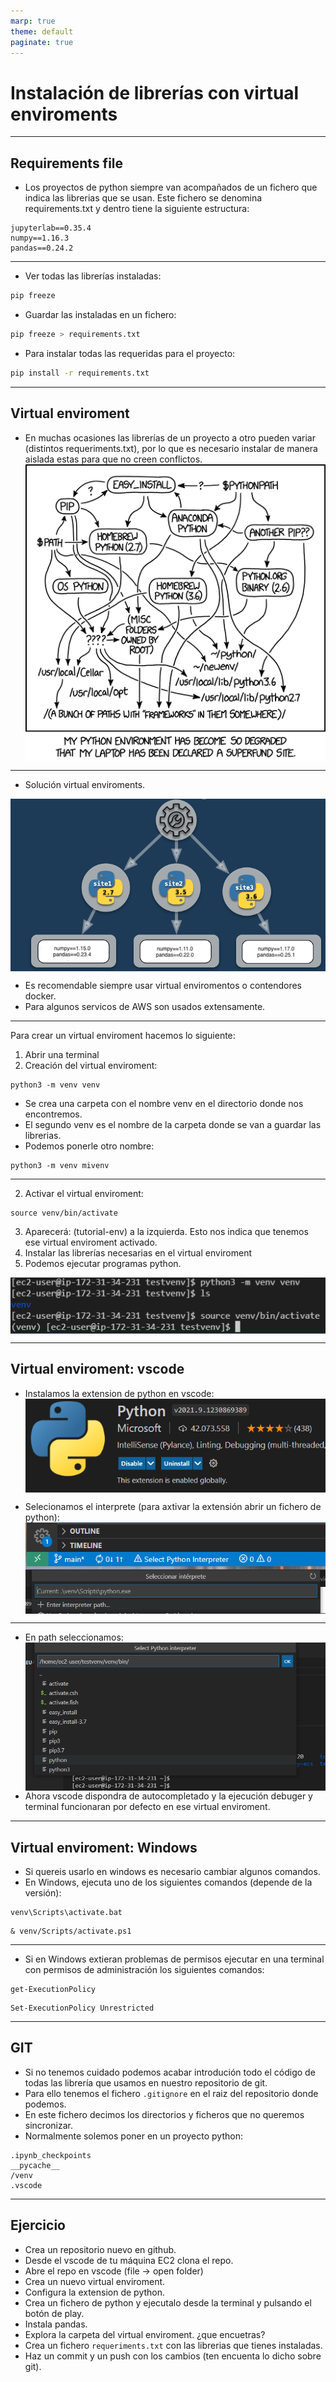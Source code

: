 ```yaml
---
marp: true
theme: default
paginate: true
---
```


<style>
img[alt~="center"] {
  display: block;
  margin: 0 auto;
}
</style>

# Instalación de librerías con virtual enviroments

---

## Requirements file
- Los proyectos de python siempre van acompañados de un fichero que indica las librerias que se usan. 
Este fichero se denomina requirements.txt y dentro tiene la siguiente estructura:
```
jupyterlab==0.35.4
numpy==1.16.3
pandas==0.24.2
```

---

- Ver todas las librerías instaladas:
```bash
pip freeze
```
- Guardar las instaladas en un fichero:
```bash
pip freeze > requirements.txt
```

- Para instalar todas las requeridas para el proyecto:
```bash
pip install -r requirements.txt
```

---

## Virtual enviroment

- En muchas ocasiones las librerías de un proyecto a otro pueden variar (distintos requeriments.txt), por lo que es necesario instalar de manera aislada estas para que no creen conflictos.
![center](./imgs/python_environment.png)

---

- Solución virtual enviroments.

![center](./imgs/venv_2.png)

- Es recomendable siempre usar virtual enviromentos o contendores docker.
- Para algunos servicos de AWS son usados extensamente.

---

Para crear un virtual enviroment hacemos lo siguiente:
1. Abrir una terminal
2. Creación del virtual enviroment:
```
python3 -m venv venv
```
- Se crea una carpeta con el nombre venv en el directorio donde nos encontremos.
- El segundo venv es el nombre de la carpeta donde se van a guardar las librerias.
- Podemos ponerle otro nombre:
```
python3 -m venv mivenv
```

---
2. Activar el virtual enviroment:
```
source venv/bin/activate
```

3. Aparecerá: (tutorial-env) a la izquierda. Esto nos indica que tenemos ese virtual enviroment activado.
4. Instalar las librerías necesarias en el virtual enviroment
5. Podemos ejecutar programas python.

![center](./imgs/venv.png)

---
## Virtual enviroment: vscode
- Instalamos la extension de python en vscode:
![center](./imgs/python.png)

- Selecionamos el interprete (para axtivar la extensión abrir un fichero de python):
![center](./imgs/vscode1.png)
![center](./imgs/vscode2.png)

---

- En path seleccionamos:
![center](./imgs/vscode3.png)
- Ahora vscode dispondra de autocompletado y la ejecución debuger y terminal funcionaran por defecto en ese virtual enviroment.

---
## Virtual enviroment: Windows
- Si quereis usarlo en windows es necesario cambiar algunos comandos.
- En Windows, ejecuta uno de los siguientes comandos (depende de la versión):
```
venv\Scripts\activate.bat
```
```
& venv/Scripts/activate.ps1
```

---
- Si en Windows extieran problemas de permisos ejecutar en una terminal con permisos de administración los siguientes comandos:
```
get-ExecutionPolicy
```
```
Set-ExecutionPolicy Unrestricted
```

---

## GIT
- Si no tenemos cuidado podemos acabar introdución todo el código de todas las librería que usamos en nuestro repositorio de git.
- Para ello tenemos el fichero ```.gitignore``` en el raiz del repositorio donde podemos.
- En este fichero decimos los directorios y  ficheros que no queremos sincronizar.
- Normalmente solemos poner en un proyecto python:
```
.ipynb_checkpoints
__pycache__
/venv
.vscode
```

---
## Ejercicio

- Crea un repositorio nuevo en github.
- Desde el vscode de tu máquina EC2 clona el repo.
- Abre el repo en vscode (file -> open folder)
- Crea un nuevo virtual enviroment.
- Configura la extension de python.
- Crea un fichero de python y ejecutalo desde la terminal y pulsando el botón de play.
- Instala pandas.
- Explora la carpeta del virtual enviroment. ¿que encuetras?
- Crea un fichero ```requeriments.txt``` con las librerias que tienes instaladas.
- Haz un commit y un push con los cambios (ten encuenta lo dicho sobre git).
